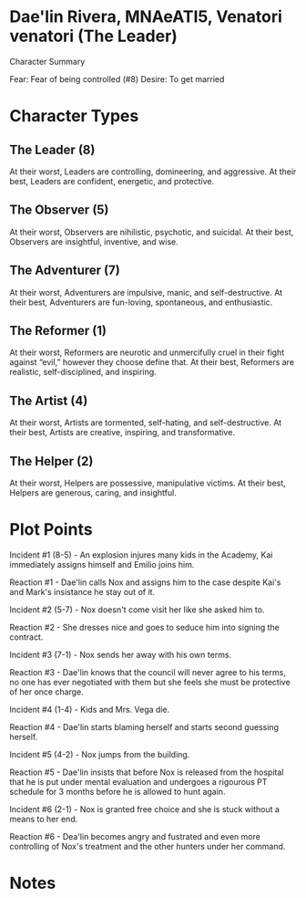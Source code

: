 # Dae'lin Rivera, MNAeATI5, Venatori venatori (The Leader)

Character Summary

Fear: Fear of being controlled (#8)
Desire:  To get married 


# Character Types

## The Leader (8)
At their worst, Leaders are controlling, domineering, and aggressive.
At their best, Leaders are confident, energetic, and protective.

## The Observer (5)
At their worst, Observers are nihilistic, psychotic, and suicidal.
At their best, Observers are insightful, inventive, and wise.

## The Adventurer (7)
At their worst, Adventurers are impulsive, manic, and self-destructive.
At their best, Adventurers are fun-loving, spontaneous, and enthusiastic.

## The Reformer (1)
At their worst, Reformers are neurotic and unmercifully cruel in their fight against “evil,” however they choose define that.
At their best, Reformers are realistic, self-disciplined, and inspiring.

## The Artist (4)
At their worst, Artists are tormented, self-hating, and self-destructive.
At their best, Artists are creative, inspiring, and transformative.

## The Helper (2)
At their worst, Helpers are possessive, manipulative victims.
At their best, Helpers are generous, caring, and insightful.

# Plot Points

Incident #1 (8-5) - An explosion injures many kids in the Academy, Kai immediately assigns himself and Emilio joins him.

Reaction #1 - Dae'lin calls Nox and assigns him to the case despite Kai's and Mark's insistance he stay out of it.

Incident #2 (5-7) - Nox doesn't come visit her like she asked him to.

Reaction #2 - She dresses nice and goes to seduce him into signing the contract.

Incident #3 (7-1) - Nox sends her away with his own terms.

Reaction #3 - Dae'lin knows that the council will never agree to his terms, no one has ever negotiated with them but she feels she must be protective of her once charge.

Incident #4 (1-4) - Kids and Mrs. Vega die.

Reaction #4 - Dae'lin starts blaming herself and starts second guessing herself.

Incident #5 (4-2) - Nox jumps from the building.

Reaction #5 - Dae'lin insists that before Nox is released from the hospital that he is put under mental evaluation and undergoes a rigourous PT schedule for 3 months before he is allowed to hunt again.

Incident #6 (2-1) - Nox is granted free choice and she is stuck without a means to her end.

Reaction #6 - Dea'lin becomes angry and fustrated and even more controlling of Nox's treatment and the other hunters under her command.

# Notes